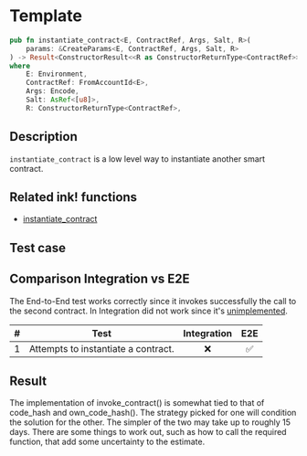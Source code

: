 # Template

```rust
pub fn instantiate_contract<E, ContractRef, Args, Salt, R>(
    params: &CreateParams<E, ContractRef, Args, Salt, R>
) -> Result<ConstructorResult<<R as ConstructorReturnType<ContractRef>>::Output>>
where
    E: Environment,
    ContractRef: FromAccountId<E>,
    Args: Encode,
    Salt: AsRef<[u8]>,
    R: ConstructorReturnType<ContractRef>,
```

## Description

`instantiate_contract` is a low level way to instantiate another smart contract.

## Related ink! functions

- [instantiate_contract](https://paritytech.github.io/ink/ink_env/fn.instantiate_contract.html)

## Test case



## Comparison Integration vs E2E

The End-to-End test works correctly since it invokes successfully the call to the second contract. In Integration did not work since it's [unimplemented](https://github.com/paritytech/ink/blob/c2af39883aab48c71dc09dac5d06583f2e84dc54/crates/env/src/engine/off_chain/impls.rs#L464).

| \#  | Test                                                            | Integration | E2E |
| --- | --------------------------------------------------------------- | :---------: | :-: |
| 1   | Attempts to instantiate a contract.                             |     ❌      | ✅  |

## Result

The implementation of invoke_contract() is somewhat tied to that of code_hash and own_code_hash(). The strategy picked for one will condition the solution for the other. The simpler of the two may take up to roughly 15 days. There are some things to work out, such as how to call the required function, that add some uncertainty to the estimate.
